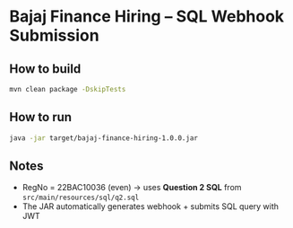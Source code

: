 # Bajaj Finance Hiring – SQL Webhook Submission

## How to build
```bash
mvn clean package -DskipTests
```

## How to run
```bash
java -jar target/bajaj-finance-hiring-1.0.0.jar
```

## Notes
- RegNo = 22BAC10036 (even) → uses **Question 2 SQL** from `src/main/resources/sql/q2.sql`
- The JAR automatically generates webhook + submits SQL query with JWT
